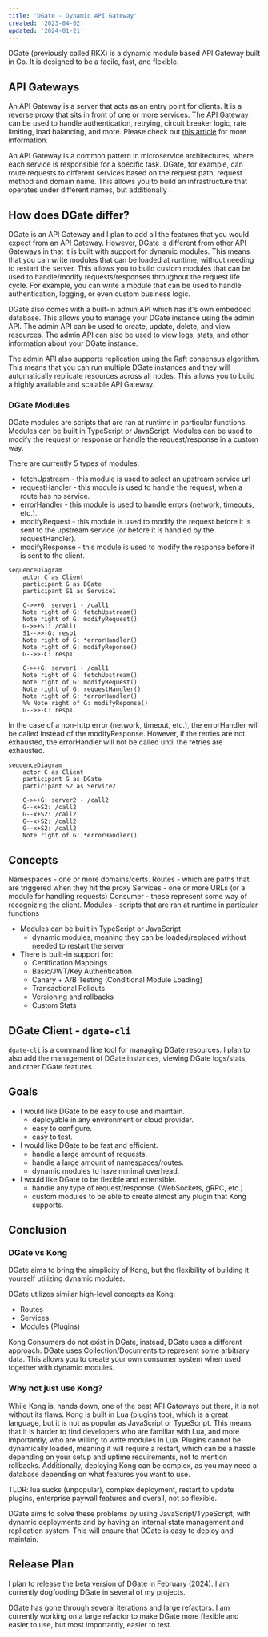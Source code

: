 ```yaml
---
title: 'DGate - Dynamic API Gateway'
created: '2023-04-02'
updated: '2024-01-21'
---
```


DGate (previously called RKX) is a dynamic module based API Gateway built in Go. It is designed to be a facile, fast, and flexible.

## API Gateways

An API Gateway is a server that acts as an entry point for clients. It is a reverse proxy that sits in front of one or more services.  The API Gateway can be used to handle authentication, retrying, circuit breaker logic, rate limiting, load balancing, and more. Please check out [this article](https://microservices.io/patterns/apigateway.html) for more information.

An API Gateway is a common pattern in microservice architectures, where each service is responsible for a specific task. DGate, for example, can route requests to different services based on the request path, request method and domain name. This allows you to build an infrastructure that operates under different names, but additionally .

## How does DGate differ?

DGate is an API Gateway and I plan to add all the features that you would expect from an API Gateway. However, DGate is different from other API Gateways in that it is built with support for dynamic modules. This means that you can write modules that can be loaded at runtime, without needing to restart the server. This allows you to build custom modules that can be used to handle/modify requests/responses throughout the request life cycle. For example, you can write a module that can be used to handle authentication, logging, or even custom business logic.

DGate also comes with a built-in admin API which has it's own embedded database. This allows you to manage your DGate instance using the admin API. The admin API can be used to create, update, delete, and view resources. The admin API can also be used to view logs, stats, and other information about your DGate instance.

The admin API also supports replication using the Raft consensus algorithm. This means that you can run multiple DGate instances and they will automatically replicate resources across all nodes. This allows you to build a highly available and scalable API Gateway.

### DGate Modules

DGate modules are scripts that are ran at runtime in particular functions. Modules can be built in TypeScript or JavaScript. Modules can be used to modify the request or response or handle the request/response in a custom way.

There are currently 5 types of modules:
- fetchUpstream - this module is used to select an upstream service url
- requestHandler - this module is used to handle the request, when a route has no service.
- errorHandler - this module is used to handle errors (network, timeouts, etc.).
- modifyRequest - this module is used to modify the request before it is sent to the upstream service (or before it is handled by the requestHandler).
- modifyResponse - this module is used to modify the response before it is sent to the client.

```mermaid
sequenceDiagram
    actor C as Client
    participant G as DGate
    participant S1 as Service1

    C->>+G: server1 - /call1
    Note right of G: fetchUpstream()
    Note right of G: modifyRequest()
    G->>+S1: /call1
    S1-->>-G: resp1
    Note right of G: *errorHandler()
    Note right of G: modifyReponse()
    G-->>-C: resp1

    C->>+G: server1 - /call1
    Note right of G: fetchUpstream()
    Note right of G: modifyRequest()
    Note right of G: requestHandler()
    Note right of G: *errorHandler()
    %% Note right of G: modifyReponse()
    G-->>-C: resp1
```

In the case of a non-http error (network, timeout, etc.), the errorHandler will be called instead of the modifyResponse. However, if the retries are not exhausted, the errorHandler will not be called until the retries are exhausted.
  
```mermaid retries=3
sequenceDiagram
    actor C as Client
    participant G as DGate
    participant S2 as Service2

    C->>+G: server2 - /call2
    G--x+S2: /call2
    G--x+S2: /call2
    G--x+S2: /call2
    G--x+S2: /call2
    Note right of G: *errorHandler()
```

## Concepts

Namespaces - one or more domains/certs.
Routes - which are paths that are triggered when they hit the proxy
Services - one or more URLs (or a module for handling requests)
Consumer - these represent some way of recognizing the client.
Modules - scripts that are ran at runtime in particular functions

- Modules can be built in TypeScript or JavaScript
  - dynamic modules, meaning they can be loaded/replaced without needed to restart the server
- There is built-in support for:
  - Certification Mappings
  - Basic/JWT/Key Authentication
  - Canary + A/B Testing (Conditional Module Loading)
  - Transactional Rollouts
  - Versioning and rollbacks
  - Custom Stats

## DGate Client - `dgate-cli`

`dgate-cli` is a command line tool for managing DGate resources. I plan to also add the management of DGate instances, viewing DGate logs/stats, and other DGate features.

## Goals

- I would like DGate to be easy to use and maintain.
  - deployable in any environment or cloud provider.
  - easy to configure.
  - easy to test.
- I would like DGate to be fast and efficient.
  - handle a large amount of requests.
  - handle a large amount of namespaces/routes.
  - dynamic modules to have minimal overhead.
- I would like DGate to be flexible and extensible.
  - handle any type of request/response. (WebSockets, gRPC, etc.)
  - custom modules to be able to create almost any plugin that Kong supports.


## Conclusion

### DGate vs Kong

DGate aims to bring the simplicity of Kong, but the flexibility of building it yourself utilizing dynamic modules.

DGate utilizes similar high-level concepts as Kong:
- Routes
- Services
- Modules (Plugins)

Kong Consumers do not exist in DGate, instead, DGate uses a different approach. DGate uses Collection/Documents to represent some arbitrary data. This allows you to create your own consumer system when used together with dynamic modules.

### Why not just use Kong?

While Kong is, hands down, one of the best API Gateways out there, it is not without its flaws. Kong is built in Lua (plugins too), which is a great language, but it is not as popular as JavaScript or TypeScript. This means that it is harder to find developers who are familiar with Lua, and more importantly, who are willing to write modules in Lua. Plugins cannot be dynamically loaded, meaning it will require a restart, which can be a hassle depending on your setup and uptime requirements, not to mention rollbacks. Additionally, deploying Kong can be complex, as you may need a database depending on what features you want to use.

TLDR: lua sucks (unpopular), complex deployment, restart to update plugins, enterprise paywall features and overall, not so flexible.

DGate aims to solve these problems by using JavaScript/TypeScript, with dynamic deployments and by having an internal state management and replication system. This will ensure that DGate is easy to deploy and maintain.

## Release Plan

I plan to release the beta version of DGate in February (2024). I am currently dogfooding DGate in several of my projects. 

DGate has gone through several iterations and large refactors. I am currently working on a large refactor to make DGate more flexible and easier to use, but most importantly, easier to test.